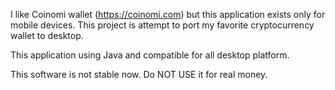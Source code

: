 I like Coinomi wallet (https://coinomi.com) but this application exists only for mobile devices.
This project is attempt to port my favorite cryptocurrency wallet to desktop.

This application using Java and compatible for all desktop platform.

This software is not stable now. Do NOT USE it for real money.